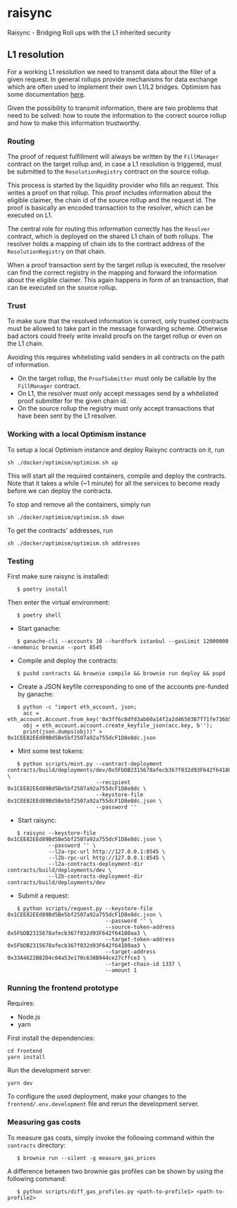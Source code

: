 # raisync
Raisync - Bridging Roll ups with the L1 inherited security

## L1 resolution
For a working L1 resolution we need to transmit data about the filler of a given
request. In general rollups provide mechanisms for data exchange which are often
used to implement their own L1/L2 bridges. Optimism has some documentation
[here](https://community.optimism.io/docs/developers/bridge/messaging/).

Given the possibility to transmit information, there are two problems that need
to be solved: how to route the information to the correct source rollup and how
to make this information trustworthy.

### Routing

The proof of request fulfillment will always be written by the `FillManager`
contract on the target rollup and, in case a L1 resolution is triggered, must be
submitted to the `ResolutionRegistry` contract on the source rollup.

This process is started by the liquidity provider who fills an request. This
writes a proof on that rollup. This proof includes information about the
eligible claimer, the chain id of the source rollup and the request id. The
proof is basically an encoded transaction to the resolver, which can be executed
on L1.

The central role for routing this information correctly has the `Resolver`
contract, which is deployed on the shared L1 chain of both rollups. The resolver
holds a mapping of chain ids to the contract address of the `ResolutionRegistry`
on that chain.

When a proof transaction sent by the target rollup is executed, the resolver can
find the correct registry in the mapping and forward the information about the
eligible claimer. This again happens in form of an transaction, that can be
executed on the source rollup.

### Trust

To make sure that the resolved information is correct, only trusted contracts
must be allowed to take part in the message forwarding scheme. Otherwise bad
actors could freely write invalid proofs on the target rollup or even on the L1
chain.

Avoiding this requires whitelisting valid senders in all contracts on the path
of information.
- On the target rollup, the `ProofSubmitter` must only be callable by the
  `FillManager` contract.
- On L1, the resolver must only accept messages send by a whitelisted proof
  submitter for the given chain id.
- On the source rollup the registry must only accept transactions that have been
  sent by the L1 resolver.

### Working with a local Optimism instance

To setup a local Optimism instance and deploy Raisync contracts on it,
run

```
sh ./docker/optimism/optimism.sh up
```

This will start all the required containers, compile and deploy the contracts.
Note that it takes a while (~1 minute) for all the services to become ready
before we can deploy the contracts.

To stop and remove all the containers, simply run
```
sh ./docker/optimism/optimism.sh down
```

To get the contracts' addresses, run
```
sh ./docker/optimism/optimism.sh addresses
```

### Testing

First make sure raisync is installed:

```
   $ poetry install
```

Then enter the virtual environment:

```
   $ poetry shell
```

- Start ganache:

```
   $ ganache-cli --accounts 10 --hardfork istanbul --gasLimit 12000000 --mnemonic brownie --port 8545
```

- Compile and deploy the contracts:

```
   $ pushd contracts && brownie compile && brownie run deploy && popd
```

- Create a JSON keyfile corresponding to one of the accounts pre-funded by ganache:

```
   $ python -c "import eth_account, json;
     acc = eth_account.Account.from_key('0x3ff6c8dfd3ab60a14f2a2d4650387f71fe736b519d990073e650092faaa621fa');
     obj = eth_account.account.create_keyfile_json(acc.key, b'');
     print(json.dumps(obj))" > 0x1CEE82EEd89Bd5Be5bf2507a92a755dcF1D8e8dc.json
```

- Mint some test tokens:

```
   $ python scripts/mint.py --contract-deployment contracts/build/deployments/dev/0x5FbDB2315678afecb367f032d93F642f64180aa3.json \
                            --recipient 0x1CEE82EEd89Bd5Be5bf2507a92a755dcF1D8e8dc \
                            --keystore-file 0x1CEE82EEd89Bd5Be5bf2507a92a755dcF1D8e8dc.json \
                            --password ''
```

- Start raisync:

```
   $ raisync --keystore-file 0x1CEE82EEd89Bd5Be5bf2507a92a755dcF1D8e8dc.json \
             --password '' \
             --l2a-rpc-url http://127.0.0.1:8545 \
             --l2b-rpc-url http://127.0.0.1:8545 \
             --l2a-contracts-deployment-dir contracts/build/deployments/dev \
             --l2b-contracts-deployment-dir contracts/build/deployments/dev
```

- Submit a request:

```
   $ python scripts/request.py --keystore-file 0x1CEE82EEd89Bd5Be5bf2507a92a755dcF1D8e8dc.json \
                               --password '' \
                               --source-token-address 0x5FbDB2315678afecb367f032d93F642f64180aa3 \
                               --target-token-address 0x5FbDB2315678afecb367f032d93F642f64180aa3 \
                               --target-address 0x33A4622B82D4c04a53e170c638B944ce27cffce3 \
                               --target-chain-id 1337 \
                               --amount 1
```

### Running the frontend prototype

Requires:
- Node.js
- yarn

First install the dependencies:

```
cd frontend
yarn install
```

Run the development server:

```
yarn dev
```

To configure the used deployment, make your changes to the `frontend/.env.development` file and rerun the development server.

### Measuring gas costs

To measure gas costs, simply invoke the following command within the
`contracts` directory:

```
   $ brownie run --silent -g measure_gas_prices
```


A difference between two brownie gas profiles can be shown by using the
following command:

```
   $ python scripts/diff_gas_profiles.py <path-to-profile1> <path-to-profile2>
```
